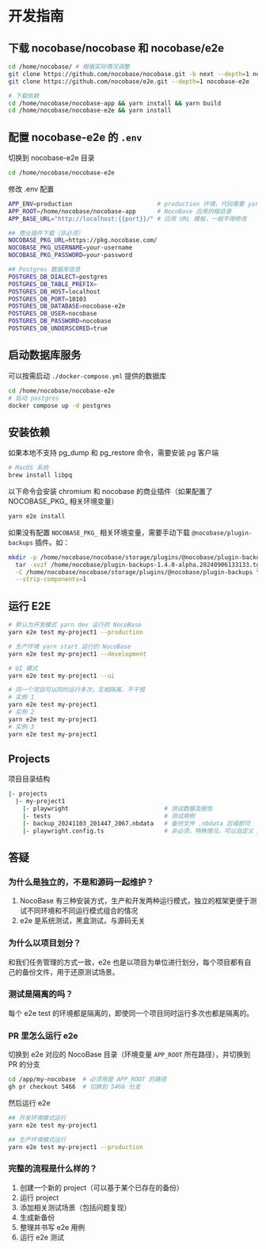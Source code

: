 # 开发指南

## 下载 nocobase/nocobase 和 nocobase/e2e

```bash
cd /home/nocobase/ # 根据实际情况调整
git clone https://github.com/nocobase/nocobase.git -b next --depth=1 nocobase-app
git clone https://github.com/nocobase/e2e.git --depth=1 nocobase-e2e

# 下载依赖
cd /home/nocobase/nocobase-app && yarn install && yarn build
cd /home/nocobase/nocobase-e2e && yarn install
```

## 配置 nocobase-e2e 的 `.env`

切换到 nocobase-e2e 目录

```bash
cd /home/nocobase/nocobase-e2e
```

修改 .env 配置

```bash
APP_ENV=production                        # production 环境，代码需要 yarn build
APP_ROOT=/home/nocobase/nocobase-app      # NocoBase 应用的根目录
APP_BASE_URL="http://localhost:{{port}}/" # 应用 URL 模板，一般不用修改

## 商业插件下载（非必须）
NOCOBASE_PKG_URL=https://pkg.nocobase.com/
NOCOBASE_PKG_USERNAME=your-username
NOCOBASE_PKG_PASSWORD=your-password

## Postgres 数据库信息
POSTGRES_DB_DIALECT=postgres
POSTGRES_DB_TABLE_PREFIX=
POSTGRES_DB_HOST=localhost
POSTGRES_DB_PORT=10103
POSTGRES_DB_DATABASE=nocobase-e2e
POSTGRES_DB_USER=nocobase
POSTGRES_DB_PASSWORD=nocobase
POSTGRES_DB_UNDERSCORED=true
```

## 启动数据库服务

可以按需启动 `./docker-compose.yml` 提供的数据库

```bash
cd /home/nocobase/nocobase-e2e
# 启动 postgres
docker compose up -d postgres
```

## 安装依赖

如果本地不支持 pg_dump 和 pg_restore 命令，需要安装 pg 客户端

```bash
# MacOS 系统
brew install libpq
```

以下命令会安装 chromium 和 nocobase 的商业插件（如果配置了 NOCOBASE_PKG_ 相关环境变量）

```bash
yarn e2e install
```

如果没有配置 `NOCOBASE_PKG_` 相关环境变量，需要手动下载 `@nocobase/plugin-backups` 插件。如：

```bash
mkdir -p /home/nocobase/nocobase/storage/plugins/@nocobase/plugin-backups && \
  tar -xvzf /home/nocobase/plugin-backups-1.4.0-alpha.20240906133133.tgz \
  -C /home/nocobase/nocobase/storage/plugins/@nocobase/plugin-backups \
  --strip-components=1
```

## 运行 E2E

```bash
# 默认为开发模式 yarn dev 运行的 NocoBase
yarn e2e test my-project1 --production

# 生产环境 yarn start 运行的 NocoBase
yarn e2e test my-project1 --development

# UI 模式
yarn e2e test my-project1 --ui

# 同一个项目可以同时运行多次，互相隔离，不干预
# 实例 1
yarn e2e test my-project1
# 实例 2
yarn e2e test my-project1
# 实例 3
yarn e2e test my-project1
```

## Projects

项目目录结构

```bash
|- projects
  |- my-project1
    |- playwright                           # 测试数据及报告
    |- tests                                # 测试用例
    |- backup_20241103_201447_2067.nbdata   # 备份文件 .nbdata 后缀即可
    |- playwright.config.ts                 # 非必须，特殊情况，可以自定义 playwright.config.ts 
```

## 答疑

### 为什么是独立的，不是和源码一起维护？

1. NocoBase 有三种安装方式，生产和开发两种运行模式，独立的框架更便于测试不同环境和不同运行模式组合的情况
2. e2e 是系统测试，黑盒测试，与源码无关

### 为什么以项目划分？

和我们任务管理的方式一致，e2e 也是以项目为单位进行划分，每个项目都有自己的备份文件，用于还原测试场景。

### 测试是隔离的吗？

每个 e2e test 的环境都是隔离的，即使同一个项目同时运行多次也都是隔离的。

### PR 里怎么运行 e2e

切换到 e2e 对应的 NocoBase 目录（环境变量 `APP_ROOT` 所在路径），并切换到 PR 的分支

```bash
cd /app/my-nocobase  # 必须用是 APP_ROOT 的路径
gh pr checkout 5466  # 切换到 5466 分支
```

然后运行 e2e

```bash
## 开发环境模式运行
yarn e2e test my-project1

## 生产环境模式运行
yarn e2e test my-project1 --production
```

### 完整的流程是什么样的？

1. 创建一个新的 project（可以基于某个已存在的备份）
2. 运行 project
3. 添加相关测试场景（包括问题复现）
4. 生成新备份
5. 整理并书写 e2e 用例
6. 运行 e2e 测试
